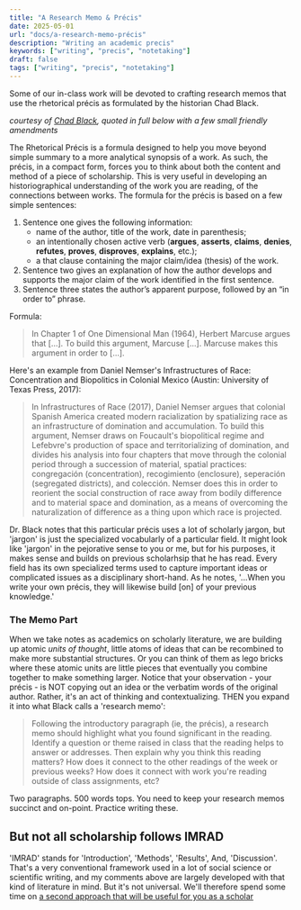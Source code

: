 ```yaml
---
title: "A Research Memo & Précis"
date: 2025-05-01
url: "docs/a-research-memo-précis"
description: "Writing an academic precis"
keywords: ["writing", "precis", "notetaking"]
draft: false
tags: ["writing", "precis", "notetaking"]
---
```


Some of our in-class work will be devoted to crafting research memos that use the rhetorical précis as formulated by the historian Chad Black.

_courtesy of [Chad Black](https://chadblack.net/2023SPORT/resources/how%20to%20write%20a%20precis%20and%20memo/), quoted in full below with a few small friendly amendments_

The Rhetorical Précis is a formula designed to help you move beyond simple summary to a more analytical synopsis of a work. As such, the précis, in a compact form, forces you to think about both the content and method of a piece of scholarship. This is very useful in developing an historiographical understanding of the work you are reading, of the connections between works. The formula for the précis is based on a few simple sentences:

1. Sentence one gives the following information:
   + name of the author, title of the work, date in parenthesis;
   + an intentionally chosen active verb (**argues**, **asserts**, **claims**, **denies**, **refutes**, **proves**, **disproves**, **explains**, etc.);
   + a that clause containing the major claim/idea (thesis) of the work.
2. Sentence two gives an explanation of how the author develops and supports the major claim of the work identified in the first sentence.
3. Sentence three states the author’s apparent purpose, followed by an “in order to” phrase.

Formula:

> In Chapter 1 of One Dimensional Man (1964), Herbert Marcuse argues that [...]. To build this argument, Marcuse [...]. Marcuse makes this argument in order to [...].

Here's an example from Daniel Nemser's Infrastructures of Race: Concentration and Biopolitics in Colonial Mexico (Austin: University of Texas Press, 2017):

> In Infrastructures of Race (2017), Daniel Nemser argues that colonial Spanish America created modern racialization by spatializing race as an infrastructure of domination and accumulation. To build this argument, Nemser draws on Foucault's biopolitical regime and Lefebvre's production of space and territorializing of domination, and divides his analysis into four chapters that move through the colonial period through a succession of material, spatial practices: congregación (concentration), recogimiento (enclosure), seperación (segregated districts), and colección. Nemser does this in order to reorient the social construction of race away from bodily difference and to material space and domination, as a means of overcoming the naturalization of difference as a thing upon which race is projected.

Dr. Black notes that this particular précis uses a lot of scholarly jargon, but 'jargon' is just the specialized vocabularly of a particular field. It might look like 'jargon' in the pejorative sense to you or me, but for his purposes, it makes sense and builds on previous scholarhsip that he has read. Every field has its own specialized terms used to capture important ideas or complicated issues as a disciplinary short-hand. As he notes, '...When you write your own précis, they will likewise build [on] of your previous knowledge.'

### The Memo Part

When we take notes as academics on scholarly literature, we are building up atomic _units of thought_, little atoms of ideas that can be recombined to make more substantial structures. Or you can think of them as lego bricks where these atomic units are little pieces that eventually you combine together to make something larger. Notice that your observation - your précis - is NOT copying out an idea or the verbatim words of the original author. Rather, it's an act of thinking and contextualizing. THEN you expand it into what Black calls a 'research memo':

> Following the introductory paragraph (ie, the précis), a research memo should highlight what you found significant in the reading. Identify a question or theme raised in class that the reading helps to answer or addresses. Then explain why you think this reading matters? How does it connect to the other readings of the week or previous weeks? How does it connect with work you're reading outside of class assignments, etc?

Two paragraphs. 500 words tops. You need to keep your research memos succinct and on-point. Practice writing these.

## But not all scholarship follows IMRAD

'IMRAD' stands for 'Introduction', 'Methods', 'Results', And, 'Discussion'. That's a very conventional framework used in a lot of social science or scientific writing, and my comments above are largely developed with that kind of literature in mind. But it's not universal. We'll therefore spend some time on [a second approach that will be useful for you as a scholar](../thomas)
